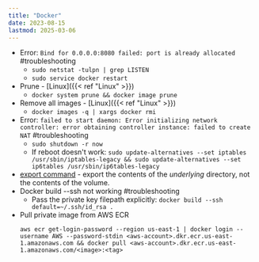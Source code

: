 ```yaml
---
title: "Docker"
date: 2023-08-15
lastmod: 2025-03-06
---
```

- Error: `Bind for 0.0.0.0:8080 failed: port is already allocated` #troubleshooting
	- `sudo netstat -tulpn | grep LISTEN`
	- `sudo service docker restart`
- Prune - [Linux]({{< ref "Linux" >}})
	- `docker system prune && docker image prune`
- Remove all images - [Linux]({{< ref "Linux" >}})
	- `docker images -q | xargs docker rmi`
- Error: `failed to start daemon: Error initializing network controller: error obtaining controller instance: failed to create NAT` #troubleshooting
	- `sudo shutdown -r now`
	- If reboot doesn't work: `sudo update-alternatives --set iptables /usr/sbin/iptables-legacy && sudo update-alternatives --set ip6tables /usr/sbin/ip6tables-legacy`
- [export command](https://docs.docker.com/engine/reference/commandline/export/) - export the contents of the _underlying_ directory, not the contents of the volume.
- Docker build --ssh not working #troubleshooting
    - Pass the private key filepath explicitly: `docker build --ssh default=~/.ssh/id_rsa .`
- Pull private image from AWS ECR
    ```shell
    aws ecr get-login-password --region us-east-1 | docker login --username AWS --password-stdin <aws-account>.dkr.ecr.us-east-1.amazonaws.com && docker pull <aws-account>.dkr.ecr.us-east-1.amazonaws.com/<image>:<tag>
    ```
